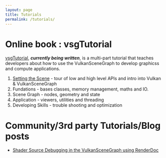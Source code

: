 ```yaml
---
layout: page
title: Tutorials
permalink: /tutorials/
---
```


# Online book : vsgTutorial

[vsgTutorial](https://vsg-dev.github.io/vsgTutorial), ***currently being written***, is a multi-part tutorial that teaches developers about how to use the VulkanSceneGraph to develop graphicss and compute applications.

1. [Setting the Scene](https://vsg-dev.github.io/vsgTutorial/SettingTheScene) - tour of low and high level APIs and intro into Vulkan & VulkanSceneGraph
1. Fundations - bases classes, memory management, maths and IO.
1. Scene Graph - nodes, geometry and state
1. Application - viewers, utilities and threading
1. Developing Skills - trouble shooting and optimization

# Community/3rd party Tutorials/Blog posts

* [Shader Source Debugging in the VulkanSceneGraph using RenderDoc](https://timoore.github.io/2023/03/14/shader-source.html)

